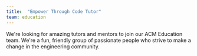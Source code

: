 ```yaml
---
title:  "Empower Through Code Tutor"
team: education
---
```

We're looking for amazing tutors and mentors to join our ACM Education team.
We're a fun, friendly group of passionate people who strive to make a change in the engineering community.
